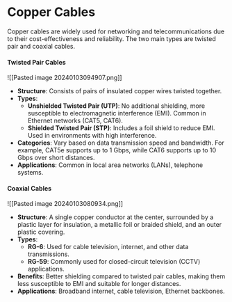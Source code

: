# Copper Cables
Copper cables are widely used for networking and telecommunications due to their cost-effectiveness and reliability. The two main types are twisted pair and coaxial cables.

#### Twisted Pair Cables
![[Pasted image 20240103094907.png]]
- **Structure**: Consists of pairs of insulated copper wires twisted together.
- **Types**:
    - **Unshielded Twisted Pair (UTP)**: No additional shielding, more susceptible to electromagnetic interference (EMI). Common in Ethernet networks (CAT5, CAT6).
    - **Shielded Twisted Pair (STP)**: Includes a foil shield to reduce EMI. Used in environments with high interference.
- **Categories**: Vary based on data transmission speed and bandwidth. For example, CAT5e supports up to 1 Gbps, while CAT6 supports up to 10 Gbps over short distances.
- **Applications**: Common in local area networks (LANs), telephone systems.

#### Coaxial Cables
![[Pasted image 20240103080934.png]]
- **Structure**: A single copper conductor at the center, surrounded by a plastic layer for insulation, a metallic foil or braided shield, and an outer plastic covering.
- **Types**:
    - **RG-6**: Used for cable television, internet, and other data transmissions.
    - **RG-59**: Commonly used for closed-circuit television (CCTV) applications.
- **Benefits**: Better shielding compared to twisted pair cables, making them less susceptible to EMI and suitable for longer distances.
- **Applications**: Broadband internet, cable television, Ethernet backbones.
